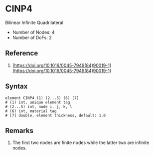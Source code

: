 # CINP4

Bilinear Infinite Quadrilateral

* Number of Nodes: 4
* Number of DoFs: 2

## Reference

1. [https://doi.org/10.1016/0045-7949(84)90019-1](https://doi.org/10.1016/0045-7949(84)90019-1)

## Syntax

```
element CINP4 (1) (2...5) (6) [7]
# (1) int, unique element tag
# (2...5) int, node i, j, k, l
# (6) int, material tag
# [7] double, element thickness, default: 1.0
```

## Remarks

1. The first two nodes are finite nodes while the latter two are infinite nodes.
